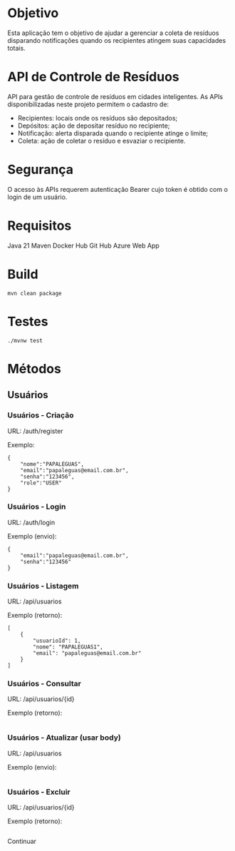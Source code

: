 # Objetivo
Esta aplicação tem o objetivo de ajudar a gerenciar a coleta de resíduos disparando notificações quando os recipientes atingem suas capacidades totais.

# API de Controle de Resíduos
API para gestão de controle de resíduos em cidades inteligentes.
As APIs disponibilizadas neste projeto permitem o cadastro de:
- Recipientes: locais onde os resíduos são depositados;
- Depósitos: ação de depositar resíduo no recipiente;
- Notificação: alerta disparada quando o recipiente atinge o limite;
- Coleta: ação de coletar o resíduo e esvaziar o recipiente. 

# Segurança
O acesso às APIs requerem autenticação Bearer cujo token é obtido com o login de um usuário.

# Requisitos
Java 21
Maven
Docker Hub
Git Hub
Azure Web App

# Build
```
mvn clean package
```

# Testes
```
./mvnw test
```

# Métodos

## Usuários

### Usuários - Criação

URL: /auth/register

Exemplo:
```
{
    "nome":"PAPALEGUAS",
    "email":"papaleguas@email.com.br",
    "senha":"123456",
    "role":"USER"
}
```
### Usuários - Login

URL: /auth/login

Exemplo (envio):
```
{
    "email":"papaleguas@email.com.br",
    "senha":"123456"
}
```
### Usuários - Listagem

URL: /api/usuarios

Exemplo (retorno):
```
[
	{
		"usuarioId": 1,
		"nome": "PAPALEGUAS1",
		"email": "papaleguas@email.com.br"
	}
]
```

### Usuários - Consultar
URL: /api/usuarios/{id}

Exemplo (retorno):
```
```

### Usuários - Atualizar (usar body)
URL: /api/usuarios

Exemplo (envio):
```
```

### Usuários - Excluir
URL: /api/usuarios/{id}

Exemplo (retorno):
```
```
Continuar